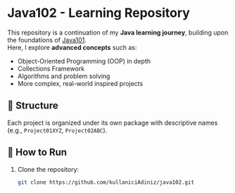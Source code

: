 # Java102 - Learning Repository

This repository is a continuation of my **Java learning journey**, building upon the foundations of [Java101](https://github.com/kullaniciAdiniz/java101).  
Here, I explore **advanced concepts** such as:

- Object-Oriented Programming (OOP) in depth
- Collections Framework
- Algorithms and problem solving
- More complex, real-world inspired projects

## 📂 Structure
Each project is organized under its own package with descriptive names (e.g., `Project01XYZ`, `Project02ABC`).

## 🚀 How to Run
1. Clone the repository:
   ```bash
   git clone https://github.com/kullaniciAdiniz/java102.git
